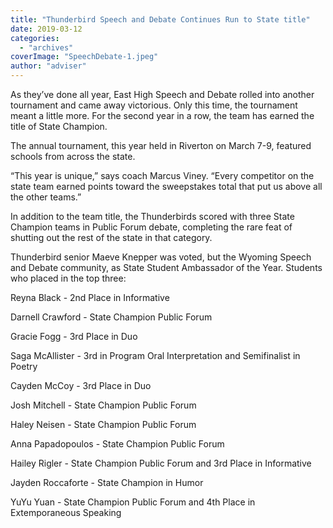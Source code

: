 ```yaml
---
title: "Thunderbird Speech and Debate Continues Run to State title"
date: 2019-03-12
categories: 
  - "archives"
coverImage: "SpeechDebate-1.jpeg"
author: "adviser"
---
```


As they’ve done all year, East High Speech and Debate rolled into another tournament and came away victorious. Only this time, the tournament meant a little more. For the second year in a row, the team has earned the title of State Champion.

The annual tournament, this year held in Riverton on March 7-9, featured schools from across the state.

“This year is unique,” says coach Marcus Viney. “Every competitor on the state team earned points toward the sweepstakes total that put us above all the other teams.”

In addition to the team title, the Thunderbirds scored with three State Champion teams in Public Forum debate, completing the rare feat of shutting out the rest of the state in that category.

Thunderbird senior Maeve Knepper was voted, but the Wyoming Speech and Debate community, as State Student Ambassador of the Year. Students who placed in the top three:

Reyna Black - 2nd Place in Informative

Darnell Crawford - State Champion Public Forum

Gracie Fogg - 3rd Place in Duo

Saga McAllister - 3rd in Program Oral Interpretation and Semifinalist in Poetry

Cayden McCoy - 3rd Place in Duo

Josh Mitchell - State Champion Public Forum

Haley Neisen - State Champion Public Forum

Anna Papadopoulos - State Champion Public Forum

Hailey Rigler - State Champion Public Forum and 3rd Place in Informative

Jayden Roccaforte - State Champion in Humor

YuYu Yuan - State Champion Public Forum and 4th Place in Extemporaneous Speaking
